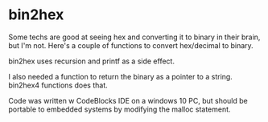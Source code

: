 # bin2hex

Some techs are good at seeing hex and converting it to binary in their brain, but I'm not.  Here's a couple of functions to convert hex/decimal to binary. 

bin2hex uses recursion and printf as a side effect. 

 I also needed a function to return the binary as a pointer to a string. bin2hex4 functions does that.

Code was written w CodeBlocks IDE on a windows 10 PC, but should be portable to embedded systems by modifying the malloc statement. 

